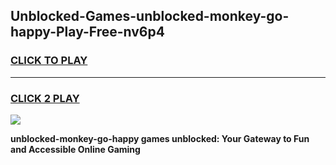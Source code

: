 
## Unblocked-Games-unblocked-monkey-go-happy-Play-Free-nv6p4
<h3>
<a href="https://premium76.site?title=unblocked-monkey-go-happy&ref=23A">CLICK TO PLAY</a></h3>
<hr>

<h3>
<a href="https://premium76.site?title=unblocked-monkey-go-happy&ref=23A">CLICK 2 PLAY</a>
  
</h3>

<a href="https://premium76.site?title=unblocked-monkey-go-happy&ref=23A"><img src="https://clearcache.store/games.png"></a>


**unblocked-monkey-go-happy games unblocked: Your Gateway to Fun and Accessible Online Gaming**
